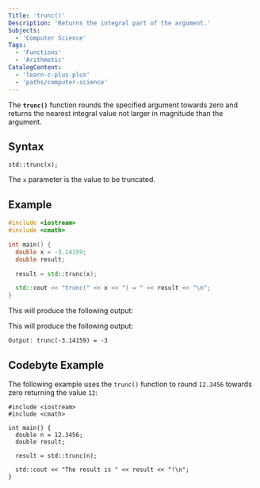 ```yaml
---
Title: 'trunc()' 
Description: 'Returns the integral part of the argument.' 
Subjects:
  - 'Computer Science'
Tags: 
  - 'Functions'
  - 'Arithmetic'
CatalogContent:
  - 'learn-c-plus-plus'
  - 'paths/computer-science'
---
```


The **`trunc()`** function rounds the specified argument towards zero and returns the nearest integral value not larger in magnitude than the argument.

## Syntax

```pseudo
std::trunc(x);
```

The `x` parameter is the value to be truncated.

## Example

```cpp
#include <iostream>
#include <cmath>

int main() {
  double x = -3.14159;
  double result;

  result = std::trunc(x);

  std::cout << "trunc(" << x << ") = " << result << "\n";
}
```

This will produce the following output:

This will produce the following output:
  
  ```pseudo
  Output: trunc(-3.14159) = -3
  ```
  
## Codebyte Example

The following example uses the `trunc()` function to round `12.3456` towards zero returning the value `12`:

```codebyte/cpp
#include <iostream>
#include <cmath>

int main() {
  double n = 12.3456;
  double result;

  result = std::trunc(n);

  std::cout << "The result is " << result << "!\n";
}
```
